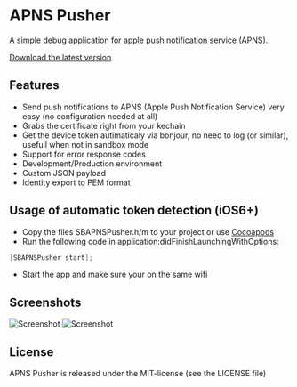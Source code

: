 # APNS Pusher
A simple debug application for apple push notification service (APNS).

[Download the latest version](https://github.com/blommegard/APNS-Pusher/releases "Download") 

## Features
* Send push notifications to APNS (Apple Push Notification Service) very easy (no configuration needed at all)
* Grabs the certificate right from your kechain
* Get the device token autimaticaly via bonjour, no need to log (or similar), usefull when not in sandbox mode
* Support for error response codes
* Development/Production environment
* Custom JSON payload
* Identity export to PEM format

## Usage of automatic token detection (iOS6+)
* Copy the files SBAPNSPusher.h/m to your project or use [Cocoapods](http://cocoapods.org/)
* Run the following code in application:didFinishLaunchingWithOptions:

```objective-c
[SBAPNSPusher start];
```

* Start the app and make sure your on the same wifi

## Screenshots
![Screenshot](https://github.com/blommegard/APNS-Pusher/raw/master/Screenshots/main.png "Main")
![Screenshot](https://github.com/blommegard/APNS-Pusher/raw/master/Screenshots/certificates.png "Certificates")


## License
APNS Pusher is released under the MIT-license (see the LICENSE file)
